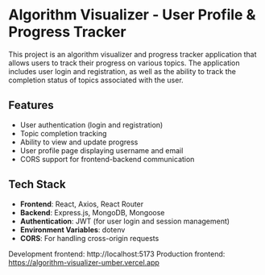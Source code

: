 # Algorithm Visualizer - User Profile & Progress Tracker

This project is an algorithm visualizer and progress tracker application that allows users to track their progress on various topics. The application includes user login and registration, as well as the ability to track the completion status of topics associated with the user.

## Features

- User authentication (login and registration)
- Topic completion tracking
- Ability to view and update progress
- User profile page displaying username and email
- CORS support for frontend-backend communication

## Tech Stack

- **Frontend**: React, Axios, React Router
- **Backend**: Express.js, MongoDB, Mongoose
- **Authentication**: JWT (for user login and session management)
- **Environment Variables**: dotenv
- **CORS**: For handling cross-origin requests

Development frontend: http://localhost:5173
Production frontend: https://algorithm-visualizer-umber.vercel.app
